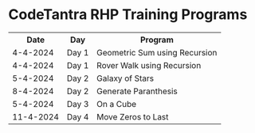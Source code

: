 <h1>CodeTantra RHP Training Programs</h1>

<table>
  <tr>
    <th>Date</th>
    <th>Day</th>
    <th>Program</th>
  </tr>
  <tr>
    <td>4-4-2024</td>
    <td>Day 1</td>
    <td>Geometric Sum using Recursion</td>
  </tr>
  <tr>
    <td>4-4-2024</td>
    <td>Day 1</td>
    <td>Rover Walk using Recursion</td>
  </tr>
  <tr>
    <td>5-4-2024</td>
    <td>Day 2</td>
    <td>Galaxy of Stars</td>
  </tr>
  <tr>
    <td>8-4-2024</td>
    <td>Day 2</td>
    <td>Generate Paranthesis</td>
  </tr>
  <tr>
    <td>5-4-2024</td>
    <td>Day 3</td>
    <td>On a Cube</td>
  </tr>
    <tr>
    <td>11-4-2024</td>
    <td>Day 4</td>
    <td>Move Zeros to Last</td>
  </tr>
</table>
